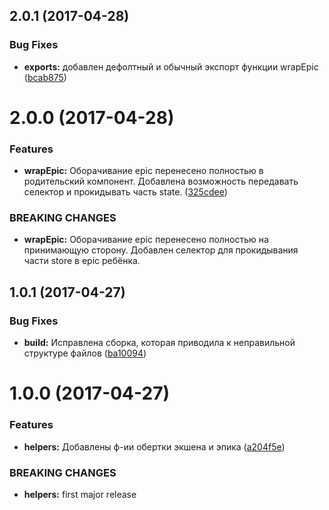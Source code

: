 <a name="2.0.1"></a>
## 2.0.1 (2017-04-28)


### Bug Fixes

* **exports:** добавлен дефолтный и обычный экспорт функции wrapEpic ([bcab875](https://depot.tutu.ru/projects/FRONTEND/repos/prism-observable/commits/bcab875))



<a name="2.0.0"></a>
# 2.0.0 (2017-04-28)


### Features

* **wrapEpic:** Оборачивание epic перенесено полностью в родительский компонент. Добавлена возможность передавать селектор и прокидывать часть state. ([325cdee](https://depot.tutu.ru/projects/FRONTEND/repos/prism-observable/commits/325cdee))


### BREAKING CHANGES

* **wrapEpic:** Оборачивание epic перенесено полностью на принимающую сторону. Добавлен селектор для прокидывания части store в epic ребёнка.



<a name="1.0.1"></a>
## 1.0.1 (2017-04-27)


### Bug Fixes

* **build:** Исправлена сборка, которая приводила к неправильной структуре файлов ([ba10094](https://depot.tutu.ru/projects/FRONTEND/repos/prism-observable/commits/ba10094))



<a name="1.0.0"></a>
# 1.0.0 (2017-04-27)


### Features

* **helpers:** Добавлены ф-ии обертки экшена и эпика ([a204f5e](https://depot.tutu.ru/projects/FRONTEND/repos/prism-observable/commits/a204f5e))


### BREAKING CHANGES

* **helpers:** first major release



